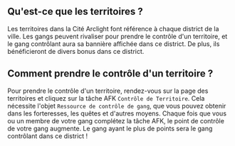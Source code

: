 ## Qu'est-ce que les territoires ?

Les territoires dans la Cité Arclight font référence à chaque district de la ville. Les gangs peuvent rivaliser pour prendre le contrôle d'un territoire, et le gang contrôlant aura sa bannière affichée dans ce district. De plus, ils bénéficieront de divers bonus dans ce district.

## Comment prendre le contrôle d'un territoire ?

Pour prendre le contrôle d'un territoire, rendez-vous sur la page des territoires et cliquez sur la tâche AFK `Contrôle de Territoire`. Cela nécessite l'objet `Ressource de contrôle de gang`, que vous pouvez obtenir dans les forteresses, les quêtes et d'autres moyens. Chaque fois que vous ou un membre de votre gang complétez la tâche AFK, le point de contrôle de votre gang augmente. Le gang ayant le plus de points sera le gang contrôlant dans ce district !
